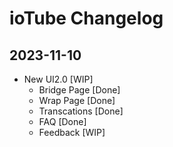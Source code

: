 # ioTube Changelog

## 2023-11-10

- New UI2.0 [WIP]
  - Bridge Page [Done]
  - Wrap Page [Done]
  - Transcations [Done]
  - FAQ [Done]
  - Feedback [WIP]
